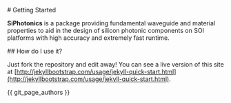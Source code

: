 # Getting Started

**SiPhotonics** is a package providing fundamental waveguide and material properties to aid in the design of silicon photonic components on SOI platforms with high accuracy and extremely fast runtime.

## How do I use it?

Just fork the repository and edit away! You can see a live version of this site at [http://jekyllbootstrap.com/usage/jekyll-quick-start.html](http://jekyllbootstrap.com/usage/jekyll-quick-start.html).

{{ git_page_authors }}